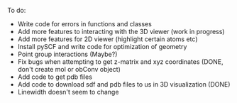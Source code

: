 To do:
- Write code for errors in functions and classes
- Add more features to interacting with the 3D viewer (work in progress)
- Add more features for 2D viewer (highlight certain atoms etc)
- Install pySCF and write code for optimization of geometry
- Point group interactions (Maybe?)
- Fix bugs when attempting to get z-matrix and xyz coordinates (DONE, don't create mol or obConv object)
- Add code to get pdb files
- Add code to download sdf and pdb files to us in 3D visualization (DONE)
- Linewidth doesn't seem to change  

